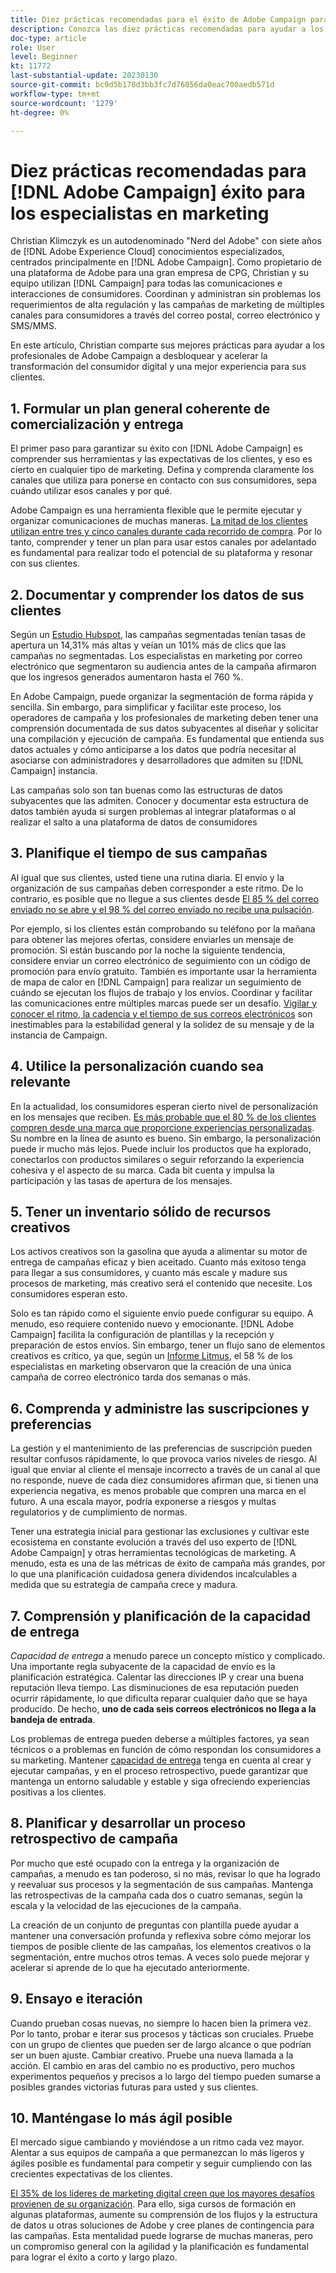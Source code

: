 ```yaml
---
title: Diez prácticas recomendadas para el éxito de Adobe Campaign para los especialistas en marketing
description: Conozca las diez prácticas recomendadas para ayudar a los profesionales de Adobe Campaign a desbloquear y acelerar la transformación del consumidor digital y una mejor experiencia para sus clientes.
doc-type: article
role: User
level: Beginner
kt: 11772
last-substantial-update: 20230130
source-git-commit: bc9d5b178d3bb3fc7d76056da0eac700aedb571d
workflow-type: tm+mt
source-wordcount: '1279'
ht-degree: 0%

---
```



# Diez prácticas recomendadas para [!DNL Adobe Campaign] éxito para los especialistas en marketing

Christian Klimczyk es un autodenominado &quot;Nerd del Adobe&quot; con siete años de [!DNL Adobe Experience Cloud] conocimientos especializados, centrados principalmente en [!DNL Adobe Campaign]. Como propietario de una plataforma de Adobe para una gran empresa de CPG, Christian y su equipo utilizan [!DNL Campaign] para todas las comunicaciones e interacciones de consumidores. Coordinan y administran sin problemas los requerimientos de alta regulación y las campañas de marketing de múltiples canales para consumidores a través del correo postal, correo electrónico y SMS/MMS.

En este artículo, Christian comparte sus mejores prácticas para ayudar a los profesionales de Adobe Campaign a desbloquear y acelerar la transformación del consumidor digital y una mejor experiencia para sus clientes.


## 1. Formular un plan general coherente de comercialización y entrega

El primer paso para garantizar su éxito con [!DNL Adobe Campaign] es comprender sus herramientas y las expectativas de los clientes, y eso es cierto en cualquier tipo de marketing. Defina y comprenda claramente los canales que utiliza para ponerse en contacto con sus consumidores, sepa cuándo utilizar esos canales y por qué.

Adobe Campaign es una herramienta flexible que le permite ejecutar y organizar comunicaciones de muchas maneras. [La mitad de los clientes utilizan entre tres y cinco canales durante cada recorrido de compra](https://www.mckinsey.com/capabilities/operations/our-insights/redefine-the-omnichannel-approach-focus-on-what-truly-matters). Por lo tanto, comprender y tener un plan para usar estos canales por adelantado es fundamental para realizar todo el potencial de su plataforma y resonar con sus clientes.

## 2. Documentar y comprender los datos de sus clientes

<!-- Sandra, this paragraph opens as if it's going to discuss the advantages of segmentation, but it left me hanging. So, I hit the Hubspot link and dug into it a bit, and it seemed to me like the juicy information is this quote: 

"A study by Hubspot revealed that 30% of the marketers who participated in it used market segmentation techniques to improve email engagement. Segmented campaigns had 14.31% higher open rates and saw 101% more clicks than non-segmented campaigns.

"Email marketers who segmented their audience before campaigning stated that the revenue generated increased to up to 760%. Targeted and segmented emails bring in 58% of all revenue." [Link](https://www.notifyvisitors.com/blog/segmentation-statistics/) 

I added that second paragraph about 760% revenue and broke up the rest of the section, touched it up to help make the Hubspot example a little more impactful. If I altered this section too much, you can reject the change. It didn't have mistakes, but it felt like it didn't tie the segment example strongly enough to the point about data design. See if this is okay...-->

Según un [Estudio Hubspot](https://www.linkedin.com/pulse/customer-segmentation-effective-b2b-business-industry-sabreen), las campañas segmentadas tenían tasas de apertura un 14,31% más altas y veían un 101% más de clics que las campañas no segmentadas. Los especialistas en marketing por correo electrónico que segmentaron su audiencia antes de la campaña afirmaron que los ingresos generados aumentaron hasta el 760 %.

En Adobe Campaign, puede organizar la segmentación de forma rápida y sencilla. Sin embargo, para simplificar y facilitar este proceso, los operadores de campaña y los profesionales de marketing deben tener una comprensión documentada de sus datos subyacentes al diseñar y solicitar una compilación y ejecución de campaña. Es fundamental que entienda sus datos actuales y cómo anticiparse a los datos que podría necesitar al asociarse con administradores y desarrolladores que admiten su [!DNL Campaign] instancia.

Las campañas solo son tan buenas como las estructuras de datos subyacentes que las admiten. Conocer y documentar esta estructura de datos también ayuda si surgen problemas al integrar plataformas o al realizar el salto a una plataforma de datos de consumidores

## 3. Planifique el tiempo de sus campañas

Al igual que sus clientes, usted tiene una rutina diaria. El envío y la organización de sus campañas deben corresponder a este ritmo. De lo contrario, es posible que no llegue a sus clientes desde [El 85 % del correo enviado no se abre y el 98 % del correo enviado no recibe una pulsación](https://www.validity.com/resource-center/state-of-email-2021/).

Por ejemplo, si los clientes están comprobando su teléfono por la mañana para obtener las mejores ofertas, considere enviarles un mensaje de promoción. Si están buscando por la noche la siguiente tendencia, considere enviar un correo electrónico de seguimiento con un código de promoción para envío gratuito. También es importante usar la herramienta de mapa de calor en [!DNL Campaign] para realizar un seguimiento de cuándo se ejecutan los flujos de trabajo y los envíos. Coordinar y facilitar las comunicaciones entre múltiples marcas puede ser un desafío. [Vigilar y conocer el ritmo, la cadencia y el tiempo de sus correos electrónicos](https://experienceleaguecommunities.adobe.com/t5/adobe-campaign-classic-blogs/predictive-send-time-optimization-with-adobe-campaign/ba-p/561554) son inestimables para la estabilidad general y la solidez de su mensaje y de la instancia de Campaign.

## 4. Utilice la personalización cuando sea relevante

En la actualidad, los consumidores esperan cierto nivel de personalización en los mensajes que reciben. [Es más probable que el 80 % de los clientes compren desde una marca que proporcione experiencias personalizadas](https://us.epsilon.com/power-of-me). Su nombre en la línea de asunto es bueno. Sin embargo, la personalización puede ir mucho más lejos. Puede incluir los productos que ha explorado, conectarlos con productos similares o seguir reforzando la experiencia cohesiva y el aspecto de su marca. Cada bit cuenta y impulsa la participación y las tasas de apertura de los mensajes.

## 5. Tener un inventario sólido de recursos creativos

Los activos creativos son la gasolina que ayuda a alimentar su motor de entrega de campañas eficaz y bien aceitado. Cuanto más exitoso tenga para llegar a sus consumidores, y cuanto más escale y madure sus procesos de marketing, más creativo será el contenido que necesite. Los consumidores esperan esto.

Solo es tan rápido como el siguiente envío puede configurar su equipo. A menudo, eso requiere contenido nuevo y emocionante. [!DNL Adobe Campaign] facilita la configuración de plantillas y la recepción y preparación de estos envíos. Sin embargo, tener un flujo sano de elementos creativos es crítico, ya que, según un [Informe Litmus](https://www.litmus.com/resources/state-of-email/), el 58 % de los especialistas en marketing observaron que la creación de una única campaña de correo electrónico tarda dos semanas o más.

## 6. Comprenda y administre las suscripciones y preferencias

La gestión y el mantenimiento de las preferencias de suscripción pueden resultar confusos rápidamente, lo que provoca varios niveles de riesgo. Al igual que enviar al cliente el mensaje incorrecto a través de un canal al que no responde, nueve de cada diez consumidores afirman que, si tienen una experiencia negativa, es menos probable que compren una marca en el futuro. A una escala mayor, podría exponerse a riesgos y multas regulatorios y de cumplimiento de normas.

Tener una estrategia inicial para gestionar las exclusiones y cultivar este ecosistema en constante evolución a través del uso experto de [!DNL Adobe Campaign] y otras herramientas tecnológicas de marketing. A menudo, esta es una de las métricas de éxito de campaña más grandes, por lo que una planificación cuidadosa genera dividendos incalculables a medida que su estrategia de campaña crece y madura.

## 7. Comprensión y planificación de la capacidad de entrega

_Capacidad de entrega_ a menudo parece un concepto místico y complicado. Una importante regla subyacente de la capacidad de envío es la planificación estratégica. Calentar las direcciones IP y crear una buena reputación lleva tiempo. Las disminuciones de esa reputación pueden ocurrir rápidamente, lo que dificulta reparar cualquier daño que se haya producido. De hecho, **uno de cada seis correos electrónicos no llega a la bandeja de entrada**.

Los problemas de entrega pueden deberse a múltiples factores, ya sean técnicos o a problemas en función de cómo respondan los consumidores a su marketing. Mantener [capacidad de entrega](https://business.adobe.com/products/campaign/email-deliverability.html) tenga en cuenta al crear y ejecutar campañas, y en el proceso retrospectivo, puede garantizar que mantenga un entorno saludable y estable y siga ofreciendo experiencias positivas a los clientes.

## 8. Planificar y desarrollar un proceso retrospectivo de campaña

Por mucho que esté ocupado con la entrega y la organización de campañas, a menudo es tan poderoso, si no más, revisar lo que ha logrado y reevaluar sus procesos y la segmentación de sus campañas. Mantenga las retrospectivas de la campaña cada dos o cuatro semanas, según la escala y la velocidad de las ejecuciones de la campaña.

La creación de un conjunto de preguntas con plantilla puede ayudar a mantener una conversación profunda y reflexiva sobre cómo mejorar los tiempos de posible cliente de las campañas, los elementos creativos o la segmentación, entre muchos otros temas. A veces solo puede mejorar y acelerar si aprende de lo que ha ejecutado anteriormente.

## 9. Ensayo e iteración

Cuando prueban cosas nuevas, no siempre lo hacen bien la primera vez. Por lo tanto, probar e iterar sus procesos y tácticas son cruciales. Pruebe con un grupo de clientes que pueden ser de largo alcance o que podrían ser un buen ajuste. Cambiar creativo. Pruebe una nueva llamada a la acción. El cambio en aras del cambio no es productivo, pero muchos experimentos pequeños y precisos a lo largo del tiempo pueden sumarse a posibles grandes victorias futuras para usted y sus clientes.

## 10. Manténgase lo más ágil posible

El mercado sigue cambiando y moviéndose a un ritmo cada vez mayor. Alentar a sus equipos de campaña a que permanezcan lo más ligeros y ágiles posible es fundamental para competir y seguir cumpliendo con las crecientes expectativas de los clientes.

[El 35% de los líderes de marketing digital creen que los mayores desafíos provienen de su organización](https://www.gartner.com/en/newsroom/press-releases/gartner-says-35--of-digital-marketing-leaders-believe-the-bigges). Para ello, siga cursos de formación en algunas plataformas, aumente su comprensión de los flujos y la estructura de datos u otras soluciones de Adobe y cree planes de contingencia para las campañas. Esta mentalidad puede lograrse de muchas maneras, pero un compromiso general con la agilidad y la planificación es fundamental para lograr el éxito a corto y largo plazo.
